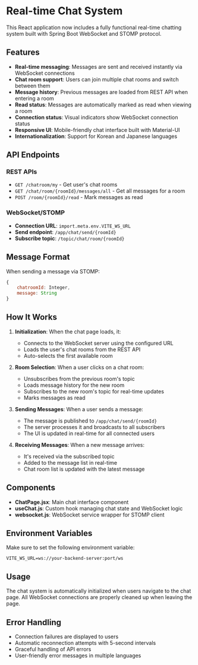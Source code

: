 # Real-time Chat System

This React application now includes a fully functional real-time chatting system built with Spring Boot WebSocket and STOMP protocol.

## Features

- **Real-time messaging**: Messages are sent and received instantly via WebSocket connections
- **Chat room support**: Users can join multiple chat rooms and switch between them
- **Message history**: Previous messages are loaded from REST API when entering a room
- **Read status**: Messages are automatically marked as read when viewing a room
- **Connection status**: Visual indicators show WebSocket connection status
- **Responsive UI**: Mobile-friendly chat interface built with Material-UI
- **Internationalization**: Support for Korean and Japanese languages

## API Endpoints

### REST APIs

- `GET /chatroom/my` - Get user's chat rooms
- `GET /chat/room/{roomId}/messages/all` - Get all messages for a room
- `POST /room/{roomId}/read` - Mark messages as read

### WebSocket/STOMP

- **Connection URL**: `import.meta.env.VITE_WS_URL`
- **Send endpoint**: `/app/chat/send/{roomId}`
- **Subscribe topic**: `/topic/chat/room/{roomId}`

## Message Format

When sending a message via STOMP:

```javascript
{
    chatroomId: Integer,
    message: String
}
```

## How It Works

1. **Initialization**: When the chat page loads, it:

   - Connects to the WebSocket server using the configured URL
   - Loads the user's chat rooms from the REST API
   - Auto-selects the first available room

2. **Room Selection**: When a user clicks on a chat room:

   - Unsubscribes from the previous room's topic
   - Loads message history for the new room
   - Subscribes to the new room's topic for real-time updates
   - Marks messages as read

3. **Sending Messages**: When a user sends a message:

   - The message is published to `/app/chat/send/{roomId}`
   - The server processes it and broadcasts to all subscribers
   - The UI is updated in real-time for all connected users

4. **Receiving Messages**: When a new message arrives:
   - It's received via the subscribed topic
   - Added to the message list in real-time
   - Chat room list is updated with the latest message

## Components

- **ChatPage.jsx**: Main chat interface component
- **useChat.js**: Custom hook managing chat state and WebSocket logic
- **websocket.js**: WebSocket service wrapper for STOMP client

## Environment Variables

Make sure to set the following environment variable:

```
VITE_WS_URL=ws://your-backend-server:port/ws
```

## Usage

The chat system is automatically initialized when users navigate to the chat page. All WebSocket connections are properly cleaned up when leaving the page.

## Error Handling

- Connection failures are displayed to users
- Automatic reconnection attempts with 5-second intervals
- Graceful handling of API errors
- User-friendly error messages in multiple languages
